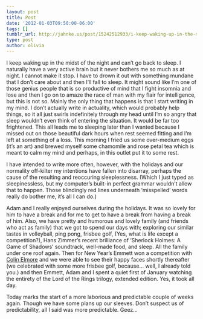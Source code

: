 ```yaml
---
layout: post
title: Post
date: '2012-01-03T09:50:00-06:00'
tags: []
tumblr_url: http://jahnke.us/post/15242512933/i-keep-waking-up-in-the-midst-of-the-night-and
type: post
author: olivia
---
```


I keep waking up in the midst of the night and can’t go back to sleep. I naturally have a very active brain but it never bothers me so much as at night. I cannot make it stop. I have to drown it out with something mundane that I don’t care about and then I’ll fall to sleep. It might sound like I’m one of those genius people that is so productive of mind that I fight insomnia and lose and then I go on to amaze the race of man with my flair for intelligence, but this is not so. Mainly the only thing that happens is that I start writing in my mind. I don’t actually write in actuality, which would probably help things, so it all just swirls indefinitely through my head until I’m so angry that sleep wouldn’t even think of entering the situation. It would be far too frightened. This all leads me to sleeping later than I wanted because I missed out on those beautiful dark hours when rest seemed fitting and I’m left at something of a loss. This morning I fried us some over-medium eggs (it’s an art) and brewed myself some chamomile and rose petal tea which is meant to calm my mind and perhaps, in this outlet put it to some rest. 

I have intended to write more often, however, with the holidays and our normality off-kilter my intentions have fallen into disarray, perhaps the cause of the resulting and reoccuring sleeplessness. (Which I just typed as sleepinessless, but my computer’s built-in perfect grammar wouldn’t allow that to happen. Those blindingly red lines underneath ‘misspelled’ words really do bother me, it’s all I can do.)

Adam and I really enjoyed ourselves during the holidays. It was so lovely for him to have a break and for me to get to have a break from having a break of him. Also, we have pretty and humorous and lovely family (and friends who act as family) that we got to spend our days with; exploring our similar tastes in volleyball, ping pong, frisbee golf, (Yes, what is life except a competition?), Hans Zimmer’s recent brilliance of ‘Sherlock Holmes: A Game of Shadows’ soundtrack, well-made food, and sleep. All the family under one roof again. Then for New Year’s Emmett won a competition with [Colin Elmore](http://www.facebook.com/ColinElmoreMusic) and we were able to see their happy faces shortly thereafter (we celebrated with some more frisbee golf, because… well, I already told you.) and then Emmett, Adam and I spent a quiet first of January watching the entirety of the Lord of the Rings trilogy, extended edition. Yes, it took all day. 

Today marks the start of a more laborious and predictable couple of weeks again. Though we have some plans up our sleeves. Don’t suspect us of predictability, all I said was more predictable. Geez…
